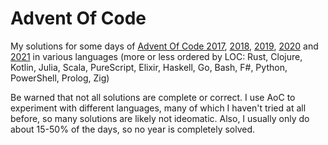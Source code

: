 # Advent Of Code
My solutions for some days of [Advent Of Code 2017](https://adventofcode.com/2017), [2018](https://adventofcode.com/2018), [2019](https://adventofcode.com/2019), [2020](https://adventofcode.com/2020)  and [2021](https://adventofcode.com/2021) in various languages (more or less ordered by LOC: Rust, Clojure, Kotlin, Julia, Scala, PureScript, Elixir, Haskell, Go, Bash, F#, Python, PowerShell, Prolog, Zig)

Be warned that not all solutions are complete or correct. I use AoC to experiment with different languages, many of which I haven't tried at all before, so many solutions are likely not ideomatic. Also, I usually only do about 15-50% of the days, so no year is completely solved.
